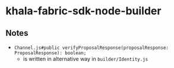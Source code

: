 # khala-fabric-sdk-node-builder

## Notes
- `Channel.js#public verifyProposalResponse(proposalResponse: ProposalResponse): boolean;`
    - is written in alternative way in `builder/Identity.js`